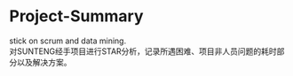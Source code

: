 # Project-Summary
stick on scrum and data mining.  
对SUNTENG经手项目进行STAR分析，记录所遇困难、项目非人员问题的耗时部分以及解决方案。
